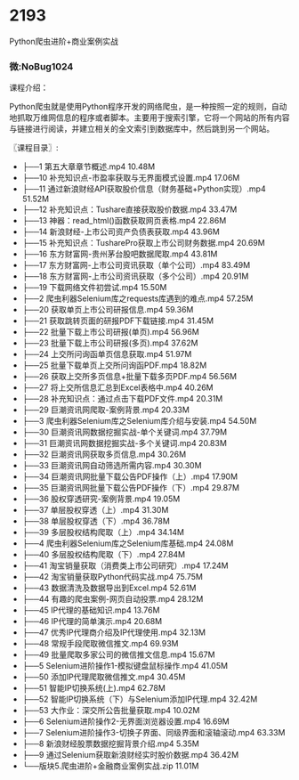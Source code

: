 # 2193
Python爬虫进阶+商业案例实战
### 微:NoBug1024 


课程介绍：

Python爬虫就是使用Python程序开发的网络爬虫，是一种按照一定的规则，自动地抓取万维网信息的程序或者脚本。主要用于搜索引擎，它将一个网站的所有内容与链接进行阅读，并建立相关的全文索引到数据库中，然后跳到另一个网站。

〖课程目录〗:

- ├──1 第五大章章节概述.mp4  10.48M
- ├──10 补充知识点-市盈率获取与无界面模式设置.mp4  17.06M
- ├──11 通过新浪财经API获取股价信息（财务基础+Python实现）.mp4  51.52M
- ├──12 补充知识点：Tushare直接获取股价数据.mp4  33.47M
- ├──13 神器：read_html()函数获取网页表格.mp4  22.86M
- ├──14 新浪财经-上市公司资产负债表获取.mp4  43.96M
- ├──15 补充知识点：TusharePro获取上市公司财务数据.mp4  20.69M
- ├──16 东方财富网-贵州茅台股吧数据爬取.mp4  43.81M
- ├──17 东方财富网-上市公司资讯获取（单个公司）.mp4  83.49M
- ├──18 东方财富网-上市公司资讯获取（多个公司）.mp4  20.91M
- ├──19 下载网络文件初尝试.mp4  15.50M
- ├──2 爬虫利器Selenium库之requests库遇到的难点.mp4  57.25M
- ├──20 获取单页上市公司研报信息.mp4  59.36M
- ├──21 获取跳转页面的研报PDF下载链接.mp4  31.45M
- ├──22 批量下载上市公司研报(单页).mp4  56.96M
- ├──23 批量下载上市公司研报(多页).mp4  37.62M
- ├──24 上交所问询函单页信息获取.mp4  51.97M
- ├──25 批量下载单页上交所问询函PDF.mp4  18.82M
- ├──26 获取上交所多页信息+批量下载多页PDF.mp4  56.56M
- ├──27 将上交所信息汇总到Excel表格中.mp4  40.26M
- ├──28 补充知识点：通过点击下载PDF文件.mp4  20.31M
- ├──29 巨潮资讯网爬取-案例背景.mp4  20.33M
- ├──3 爬虫利器Selenium库之Selenium库介绍与安装.mp4  54.50M
- ├──30 巨潮资讯网数据挖掘实战-单个关键词.mp4  37.79M
- ├──31 巨潮资讯网数据挖掘实战-多个关键词.mp4  20.83M
- ├──32 巨潮资讯网获取多页信息.mp4  30.26M
- ├──33 巨潮资讯网自动筛选所需内容.mp4  30.30M
- ├──34 巨潮资讯网批量下载公告PDF操作（上）.mp4  17.90M
- ├──35 巨潮资讯网批量下载公告PDF操作（下）.mp4  29.87M
- ├──36 股权穿透研究-案例背景.mp4  19.05M
- ├──37 单层股权穿透（上）.mp4  31.30M
- ├──38 单层股权穿透（下）.mp4  36.78M
- ├──39 多层股权结构爬取（上）.mp4  34.14M
- ├──4 爬虫利器Selenium库之Selenium库基础.mp4  24.08M
- ├──40 多层股权结构爬取（下）.mp4  27.84M
- ├──41 淘宝销量获取（消费类上市公司研究）.mp4  17.24M
- ├──42 淘宝销量获取Python代码实战.mp4  75.75M
- ├──43 数据清洗及数据导出到Excel.mp4  52.61M
- ├──44 有趣的爬虫案例-网页自动投票.mp4  28.12M
- ├──45 IP代理的基础知识.mp4  13.76M
- ├──46 IP代理的简单演示.mp4  20.68M
- ├──47 优秀IP代理商介绍及IP代理使用.mp4  32.13M
- ├──48 常规手段爬取微信推文.mp4  69.93M
- ├──49 批量爬取多家公司的微信推文信息.mp4  15.67M
- ├──5 Selenium进阶操作1-模拟键盘鼠标操作.mp4  41.05M
- ├──50 添加IP代理爬取微信推文.mp4  30.45M
- ├──51 智能IP切换系统(上).mp4  62.78M
- ├──52 智能IP切换系统（下）与Selenium添加IP代理.mp4  32.42M
- ├──53 大作业：深交所公告批量获取.mp4  10.02M
- ├──6 Selenium进阶操作2-无界面浏览器设置.mp4  16.69M
- ├──7 Selenium进阶操作3-切换子界面、同级界面和滚轴滚动.mp4  63.33M
- ├──8 新浪财经股票数据挖掘背景介绍.mp4  5.35M
- ├──9 通过Selenium获取新浪财经实时股价数据.mp4  36.42M
- └──版块5.爬虫进阶+金融商业案例实战.zip  11.01M
